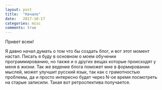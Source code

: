 ```yaml
---
layout: post
title:  "Начало"
date:   2017-10-17
categories: misc
comments: true
---
```

Привет всем!

Я давно начал думать о том что бы создать блог, и вот этот момент настал. Писать я буду в основном о моем обучении программированию,
но также и о других вещах которые происходят у меня в жизни. Так же ведение блога поможет мне в формировании мыслей, может улучшит русский язык, так как с грамотностью проблемы,
да и просто интересно будет через N-ое время посмотреть на старые записили. Такая вот ретроспектива получается.
